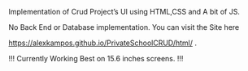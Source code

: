 
Implementation of Crud Project’s UI using HTML,CSS and A bit of JS.  

No Back End or Database implementation. You can visit the Site here 

https://alexkampos.github.io/PrivateSchoolCRUD/html/ . 

!!! Currently Working Best on 15.6 inches screens. !!! 
